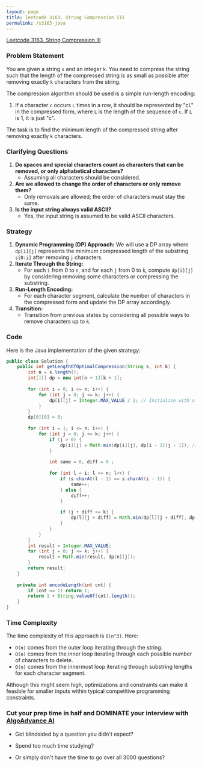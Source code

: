 ```yaml
---
layout: page
title: leetcode 3163. String Compression III
permalink: /s3163-java
---
```

[Leetcode 3163. String Compression III](https://algoadvance.github.io/algoadvance/l3163)
### Problem Statement

You are given a string `s` and an integer `k`. You need to compress the string such that the length of the compressed string is as small as possible after removing exactly `k` characters from the string.

The compression algorithm should be used is a simple run-length encoding:
1. If a character `c` occurs `L` times in a row, it should be represented by "cL" in the compressed form, where `L` is the length of the sequence of `c`. If `L` is 1, it is just "c".

The task is to find the minimum length of the compressed string after removing exactly `k` characters.

### Clarifying Questions

1. **Do spaces and special characters count as characters that can be removed, or only alphabetical characters?**
   - Assuming all characters should be considered.
2. **Are we allowed to change the order of characters or only remove them?**
   - Only removals are allowed; the order of characters must stay the same.
3. **Is the input string always valid ASCII?**
   - Yes, the input string is assumed to be valid ASCII characters.

### Strategy

1. **Dynamic Programming (DP) Approach:** We will use a DP array where `dp[i][j]` represents the minimum compressed length of the substring `s[0:i]` after removing `j` characters.
2. **Iterate Through the String:**
   - For each `i` from 0 to `n`, and for each `j` from 0 to `k`, compute `dp[i][j]` by considering removing some characters or compressing the substring.
3. **Run-Length Encoding:**
   - For each character segment, calculate the number of characters in the compressed form and update the DP array accordingly.
4. **Transition:**
   - Transition from previous states by considering all possible ways to remove characters up to `k`.

### Code

Here is the Java implementation of the given strategy:

```java
public class Solution {
    public int getLengthOfOptimalCompression(String s, int k) {
        int n = s.length();
        int[][] dp = new int[n + 1][k + 1];
        
        for (int i = 0; i <= n; i++) {
            for (int j = 0; j <= k; j++) {
                dp[i][j] = Integer.MAX_VALUE / 2; // Initialize with a large value
            }
        }
        dp[0][0] = 0;
        
        for (int i = 1; i <= n; i++) {
            for (int j = 0; j <= k; j++) {
                if (j > 0) {
                    dp[i][j] = Math.min(dp[i][j], dp[i - 1][j - 1]); // Remove current character
                }
                
                int same = 0, diff = 0 ;
                
                for (int l = i; l <= n; l++) {
                    if (s.charAt(l - 1) == s.charAt(i - 1)) {
                        same++;
                    } else {
                        diff++;
                    }

                    if (j + diff <= k) {
                        dp[l][j + diff] = Math.min(dp[l][j + diff], dp[i - 1][j] + encodeLength(same));
                    }
                }
            }
        }
        int result = Integer.MAX_VALUE;
        for (int j = 0; j <= k; j++) {
            result = Math.min(result, dp[n][j]);
        }
        return result;
    }
    
    private int encodeLength(int cnt) {
        if (cnt == 1) return 1;
        return 1 + String.valueOf(cnt).length();
    }
}
```

### Time Complexity

The time complexity of this approach is `O(n^3)`. Here:
- `O(n)` comes from the outer loop iterating through the string.
- `O(n)` comes from the inner loop iterating through each possible number of characters to delete.
- `O(n)` comes from the innermost loop iterating through substring lengths for each character segment.

Although this might seem high, optimizations and constraints can make it feasible for smaller inputs within typical competitive programming constraints.


### Cut your prep time in half and DOMINATE your interview with [AlgoAdvance AI](https://algoAdvance.com)

- Got blindsided by a question you didn't expect?

- Spend too much time studying?

- Or simply don't have the time to go over all 3000 questions?

